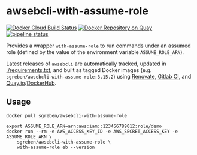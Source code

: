 # awsebcli-with-assume-role

[![Docker Cloud Build Status](https://img.shields.io/docker/cloud/build/sgreben/awsebcli-with-assume-role.svg)](https://hub.docker.com/r/sgreben/awsebcli-with-assume-role/builds) [![Docker Repository on Quay](https://quay.io/repository/sgreben/awsebcli-with-assume-role/status "Docker Repository on Quay")](https://quay.io/repository/sgreben/awsebcli-with-assume-role) [![pipeline status](https://gitlab.com/sgreben/docker-awsebcli-with-assume-role/badges/master/pipeline.svg)](https://gitlab.com/sgreben/docker-awsebcli-with-assume-role/pipelines)

Provides a wrapper `with-assume-role` to run commands under an assumed role (defined by the value of the environment variable `ASSUME_ROLE_ARN`).

Latest releases of `awsebcli` are automatically tracked, updated in [./requirements.txt](requirements.txt), and built as tagged Docker images (e.g. `sgreben/awsebcli-with-assume-role:3.15.2`) using [Renovate](https://renovatebot.com), [Gitlab CI](https://gitlab.com/sgreben/docker-awsebcli-with-assume-role/pipelines), and [Quay.io](https://quay.io/repository/sgreben/awsebcli-with-assume-role?tab=builds)/[DockerHub](https://hub.docker.com/r/sgreben/awsebcli-with-assume-role/builds).

## Usage

```
docker pull sgreben/awsebcli-with-assume-role
```

```
export ASSUME_ROLE_ARN=arn:aws:iam::123456789012:role/demo
docker run --rm -e AWS_ACCESS_KEY_ID -e AWS_SECRET_ACCESS_KEY -e ASSUME_ROLE_ARN \
    sgreben/awsebcli-with-assume-role \
    with-assume-role eb --version
```
